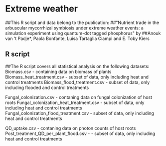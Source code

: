 # Extreme weather
##This R script and data belong to the publication:
##"Nutrient trade in the arbuscular mycorrhizal symbiosis under extreme weather events: a simulation experiment using quantum-dot tagged phosphorus" by 
##Anouk van ’t Padje*, Paola Bonfante, Luisa Tartaglia Ciampi and E. Toby Kiers

## R script
##The R script covers all statistical analysis on the following datasets:
Biomass.csv - containing data on biomass of plants
Biomass_heat_treatment.csv - subset of data, only including heat and control treatments
Biomass_flood_treatment.csv  - subset of data, only including flooded and control treatments

Fungal_colonization.csv - contaning data on fungal colonization of host roots
Fungal_colonization_heat_treatment.csv  - subset of data, only including heat and control treatments
Fungal_colonization_flood_treatment.csv  - subset of data, only including heat and control treatments

QD_uptake.csv - contaning data on photon counts of host roots
Post_treatment_QD_per_plant_flood.csv -  - subset of data, only including heat and control treatments
